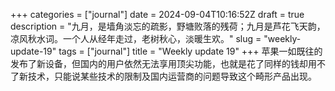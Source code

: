 +++
categories = ["journal"]
date = 2024-09-04T10:16:52Z
draft = true
description = "九月，是墙角淡忘的疏影，野塘败落的残荷；九月是芦花飞天韵，凉风秋水词。一个人从经年走过，老树秋心，淡暖生欢。"
slug = "weekly-update-19"
tags = ["journal"]
title = "Weekly update 19"
+++
苹果一如既往的发布了新设备，但国内的用户依然无法享用顶尖功能，也就是花了同样的钱却用不了新技术，只能说某些技术的限制及国内运营商的问题导致这个畸形产品出现。
